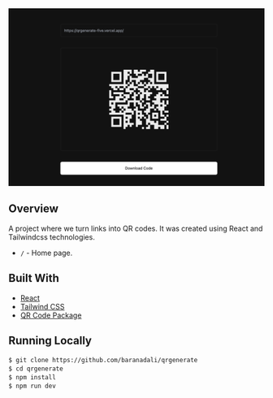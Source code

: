 <img src="./src/assets/images/thumb.png" />

## Overview

A project where we turn links into QR codes. It was created using React and Tailwindcss technologies.

- `/` - Home page.

## Built With

- [React](https://reactjs.org)
- [Tailwind CSS](https://tailwindcss.com)
- [QR Code Package](https://www.npmjs.com/package/react-qr-code)

## Running Locally

```bash
$ git clone https://github.com/baranadali/qrgenerate
$ cd qrgenerate
$ npm install
$ npm run dev
```
